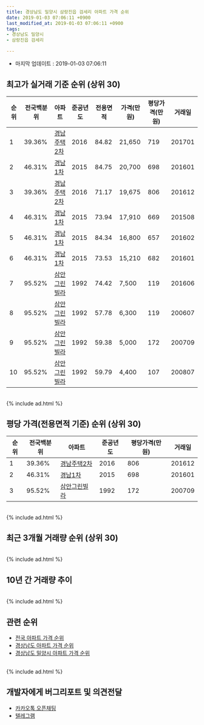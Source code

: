 ```yaml
---
title: 경상남도 밀양시 삼랑진읍 검세리 아파트 가격 순위
date: 2019-01-03 07:06:11 +0900
last_modified_at: 2019-01-03 07:06:11 +0900
tags:
- 경상남도 밀양시
- 삼랑진읍 검세리

---
```


* 마지막 업데이트 : 2019-01-03 07:06:11

## 최고가 실거래 기준 순위 (상위 30)


|순위|전국백분위|아파트|준공년도|전용면적|가격(만원)|평당가격(만원)|거래일|
|---|---|---|---|---|---|---|---|
|1|39.36%|[경남주택2차](https://search.naver.com/search.naver?query=%EA%B2%BD%EC%83%81%EB%82%A8%EB%8F%84+%EB%B0%80%EC%96%91%EC%8B%9C+%EC%82%BC%EB%9E%91%EC%A7%84%EC%9D%8D+%EA%B2%80%EC%84%B8%EB%A6%AC+%EA%B2%BD%EB%82%A8%EC%A3%BC%ED%83%9D2%EC%B0%A8)|2016|84.82|21,650|719|201701|
|2|46.31%|[경남1차](https://search.naver.com/search.naver?query=%EA%B2%BD%EC%83%81%EB%82%A8%EB%8F%84+%EB%B0%80%EC%96%91%EC%8B%9C+%EC%82%BC%EB%9E%91%EC%A7%84%EC%9D%8D+%EA%B2%80%EC%84%B8%EB%A6%AC+%EA%B2%BD%EB%82%A81%EC%B0%A8)|2015|84.75|20,700|698|201601|
|3|39.36%|[경남주택2차](https://search.naver.com/search.naver?query=%EA%B2%BD%EC%83%81%EB%82%A8%EB%8F%84+%EB%B0%80%EC%96%91%EC%8B%9C+%EC%82%BC%EB%9E%91%EC%A7%84%EC%9D%8D+%EA%B2%80%EC%84%B8%EB%A6%AC+%EA%B2%BD%EB%82%A8%EC%A3%BC%ED%83%9D2%EC%B0%A8)|2016|71.17|19,675|806|201612|
|4|46.31%|[경남1차](https://search.naver.com/search.naver?query=%EA%B2%BD%EC%83%81%EB%82%A8%EB%8F%84+%EB%B0%80%EC%96%91%EC%8B%9C+%EC%82%BC%EB%9E%91%EC%A7%84%EC%9D%8D+%EA%B2%80%EC%84%B8%EB%A6%AC+%EA%B2%BD%EB%82%A81%EC%B0%A8)|2015|73.94|17,910|669|201508|
|5|46.31%|[경남1차](https://search.naver.com/search.naver?query=%EA%B2%BD%EC%83%81%EB%82%A8%EB%8F%84+%EB%B0%80%EC%96%91%EC%8B%9C+%EC%82%BC%EB%9E%91%EC%A7%84%EC%9D%8D+%EA%B2%80%EC%84%B8%EB%A6%AC+%EA%B2%BD%EB%82%A81%EC%B0%A8)|2015|84.34|16,800|657|201602|
|6|46.31%|[경남1차](https://search.naver.com/search.naver?query=%EA%B2%BD%EC%83%81%EB%82%A8%EB%8F%84+%EB%B0%80%EC%96%91%EC%8B%9C+%EC%82%BC%EB%9E%91%EC%A7%84%EC%9D%8D+%EA%B2%80%EC%84%B8%EB%A6%AC+%EA%B2%BD%EB%82%A81%EC%B0%A8)|2015|73.53|15,210|682|201601|
|7|95.52%|[삼안그린빌라](https://search.naver.com/search.naver?query=%EA%B2%BD%EC%83%81%EB%82%A8%EB%8F%84+%EB%B0%80%EC%96%91%EC%8B%9C+%EC%82%BC%EB%9E%91%EC%A7%84%EC%9D%8D+%EA%B2%80%EC%84%B8%EB%A6%AC+%EC%82%BC%EC%95%88%EA%B7%B8%EB%A6%B0%EB%B9%8C%EB%9D%BC)|1992|74.42|7,500|119|201606|
|8|95.52%|[삼안그린빌라](https://search.naver.com/search.naver?query=%EA%B2%BD%EC%83%81%EB%82%A8%EB%8F%84+%EB%B0%80%EC%96%91%EC%8B%9C+%EC%82%BC%EB%9E%91%EC%A7%84%EC%9D%8D+%EA%B2%80%EC%84%B8%EB%A6%AC+%EC%82%BC%EC%95%88%EA%B7%B8%EB%A6%B0%EB%B9%8C%EB%9D%BC)|1992|57.78|6,300|119|200607|
|9|95.52%|[삼안그린빌라](https://search.naver.com/search.naver?query=%EA%B2%BD%EC%83%81%EB%82%A8%EB%8F%84+%EB%B0%80%EC%96%91%EC%8B%9C+%EC%82%BC%EB%9E%91%EC%A7%84%EC%9D%8D+%EA%B2%80%EC%84%B8%EB%A6%AC+%EC%82%BC%EC%95%88%EA%B7%B8%EB%A6%B0%EB%B9%8C%EB%9D%BC)|1992|59.38|5,000|172|200709|
|10|95.52%|[삼안그린빌라](https://search.naver.com/search.naver?query=%EA%B2%BD%EC%83%81%EB%82%A8%EB%8F%84+%EB%B0%80%EC%96%91%EC%8B%9C+%EC%82%BC%EB%9E%91%EC%A7%84%EC%9D%8D+%EA%B2%80%EC%84%B8%EB%A6%AC+%EC%82%BC%EC%95%88%EA%B7%B8%EB%A6%B0%EB%B9%8C%EB%9D%BC)|1992|59.79|4,400|107|200807|


<br>
{% include ad.html %}
<br>

## 평당 가격(전용면적 기준) 순위 (상위 30)


|순위|전국백분위|아파트|준공년도|평당가격(만원)|거래일|
|---|---|---|---|---|---|
|1|39.36%|[경남주택2차](https://search.naver.com/search.naver?query=%EA%B2%BD%EC%83%81%EB%82%A8%EB%8F%84+%EB%B0%80%EC%96%91%EC%8B%9C+%EC%82%BC%EB%9E%91%EC%A7%84%EC%9D%8D+%EA%B2%80%EC%84%B8%EB%A6%AC+%EA%B2%BD%EB%82%A8%EC%A3%BC%ED%83%9D2%EC%B0%A8)|2016|806|201612|
|2|46.31%|[경남1차](https://search.naver.com/search.naver?query=%EA%B2%BD%EC%83%81%EB%82%A8%EB%8F%84+%EB%B0%80%EC%96%91%EC%8B%9C+%EC%82%BC%EB%9E%91%EC%A7%84%EC%9D%8D+%EA%B2%80%EC%84%B8%EB%A6%AC+%EA%B2%BD%EB%82%A81%EC%B0%A8)|2015|698|201601|
|3|95.52%|[삼안그린빌라](https://search.naver.com/search.naver?query=%EA%B2%BD%EC%83%81%EB%82%A8%EB%8F%84+%EB%B0%80%EC%96%91%EC%8B%9C+%EC%82%BC%EB%9E%91%EC%A7%84%EC%9D%8D+%EA%B2%80%EC%84%B8%EB%A6%AC+%EC%82%BC%EC%95%88%EA%B7%B8%EB%A6%B0%EB%B9%8C%EB%9D%BC)|1992|172|200709|


<br>
{% include ad.html %}
<br>

## 최근 3개월 거래량 순위 (상위 30)


<div style="width:100%;">
    <canvas id="deal_count_ranking" height="250"></canvas>
</div>


<script>
new Chart(document.getElementById("deal_count_ranking"), {
    type: 'horizontalBar',
    data: {
        labels: ['경남주택2차'],
        datasets: [{
            label: '실거래 수',
            data: [1],
            borderColor: "rgba(255, 0, 128, 1)",
            backgroundColor: "rgba(255, 0, 128, 0.5)",
            fill: false,
        }]
    },
    options: {
        responsive: true,
        title: {
            display: true,
            text: '최근 3개월 거래량 순위'
        },
        tooltips: {
            mode: 'index',
            intersect: false,
            callbacks: {
                title: function(tooltipItems, data) {
                    return "실거래 수:";
                },
                label: function(tooltipItem, data) {
                    return data.labels[tooltipItem.index] + ": " + tooltipItem.xLabel;
                }
            }
        },
        hover: {
            mode: 'nearest',
            intersect: true
        },
        scales: {
            xAxes: [{
                display: true,
                scaleLabel: {
                    display: true,
                    labelString: '실거래 수'
                },
                ticks: {
                    suggestedMin: 0,
                }
            }],
            yAxes: [{
                display: true,
                ticks: {
                    autoSkip: false,
                    callback: function(value, index, values) {
                        if (value.length > 15)
                            return value.substr(0, 13) + "...";
                        else
                            return value;
                    }
                },
                scaleLabel: {
                    display: false,
                }
            }]
        }
    }
});

</script>


<br>
{% include ad.html %}
<br>

## 10년 간 거래량 추이


<div style="width:100%;">
    <canvas id="deal_progress" height="250"></canvas>
</div>

<script>
new Chart(document.getElementById("deal_progress"), {
    type: 'line',
    data: {
        labels: ['200901','200902','200903','200904','200905','200906','200907','200908','200909','200910','200911','200912','201001','201002','201003','201004','201005','201006','201007','201008','201009','201010','201011','201012','201101','201102','201103','201104','201105','201106','201107','201108','201109','201110','201111','201112','201201','201202','201203','201204','201205','201206','201207','201208','201209','201210','201211','201212','201301','201302','201303','201304','201305','201306','201307','201308','201309','201310','201311','201312','201401','201402','201403','201404','201405','201406','201407','201408','201409','201410','201411','201412','201501','201502','201503','201504','201505','201506','201507','201508','201509','201510','201511','201512','201601','201602','201603','201604','201605','201606','201607','201608','201609','201610','201611','201612','201701','201702','201703','201704','201705','201706','201707','201708','201709','201710','201711','201712','201801','201802','201803','201804','201805','201806','201807','201808','201809','201810','201811','201812','201901'],
        datasets: [{
            label: '실거래 수',
            pointRadius: 1,
            data: [0, 0, 0, 0, 0, 0, 0, 0, 0, 0, 0, 0, 0, 0, 0, 0, 0, 0, 0, 0, 1, 0, 0, 1, 0, 0, 0, 0, 0, 0, 0, 0, 0, 0, 0, 0, 0, 0, 0, 1, 0, 0, 0, 0, 0, 0, 0, 2, 0, 0, 1, 0, 0, 1, 0, 0, 0, 0, 0, 0, 0, 0, 0, 1, 0, 0, 0, 0, 0, 0, 1, 0, 0, 0, 0, 0, 0, 0, 0, 4, 3, 3, 1, 0, 2, 1, 2, 3, 1, 2, 0, 0, 3, 2, 2, 1, 4, 0, 0, 0, 0, 1, 0, 0, 0, 1, 1, 0, 2, 0, 0, 0, 2, 0, 1, 0, 0, 0, 1, 0, 0],
            borderColor: "rgba(255, 201, 14, 1)",
            backgroundColor: "rgba(255, 201, 14, 0.5)",
            fill: true,
        }]
    },
    options: {
        responsive: true,
        title: {
            display: true,
            text: '10년간 거래량 추이'
        },
        tooltips: {
            mode: 'index',
            intersect: false,
        },
        hover: {
            mode: 'nearest',
            intersect: true
        },
        scales: {
            xAxes: [{
                display: true,
                scaleLabel: {
                    display: true,
                    labelString: '년/월'
                }
            }],
            yAxes: [{
                display: true,
                ticks: {
                    suggestedMin: 0,
                },
                scaleLabel: {
                    display: true,
                    labelString: '실거래 수'
                }
            }]
        }
    }
});

</script>


<br>
{% include ad.html %}
<br>

## 관련 순위

- [전국 아파트 가격 순위](https://inasie.github.io/apt-ranking/전국)
- [경상남도 아파트 가격 순위](https://inasie.github.io/apt-ranking/경상남도)
- [경상남도 밀양시 아파트 가격 순위](https://inasie.github.io/apt-ranking/경상남도-밀양시)


<br>
{% include ad.html %}
<br>

## 개발자에게 버그리포트 및 의견전달

- [카카오톡 오픈채팅](https://open.kakao.com/o/gLJUAP4)
- [텔레그램](https://t.me/inasie)

